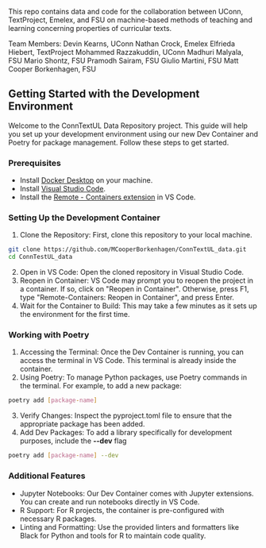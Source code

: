 This repo contains data and code for the
collaboration between UConn, TextProject,
Emelex, and FSU on machine-based methods
of teaching and learning concerning properties
of curricular texts.

Team Members:
Devin Kearns, UConn
Nathan Crock, Emelex
Elfrieda Hiebert, TextProject
Mohammed Razzakuddin, UConn
Madhuri Malyala, FSU
Mario Shontz, FSU
Pramodh Sairam, FSU
Giulio Martini, FSU
Matt Cooper Borkenhagen, FSU

## Getting Started with the Development Environment
Welcome to the ConnTextUL Data Repository project. This guide will help you set up your development environment using our new Dev Container and Poetry for package management. Follow these steps to get started.

### Prerequisites
- Install [Docker Desktop](https://www.docker.com/products/docker-desktop/) on your machine.
- Install [Visual Studio Code](https://code.visualstudio.com/download).
- Install the [Remote - Containers extension](https://code.visualstudio.com/docs/devcontainers/containers) in VS Code.

### Setting Up the Development Container
1. Clone the Repository: First, clone this repository to your local machine.

```bash
git clone https://github.com/MCooperBorkenhagen/ConnTextUL_data.git
cd ConnTestUL_data
```

2. Open in VS Code: Open the cloned repository in Visual Studio Code.
3. Reopen in Container: VS Code may prompt you to reopen the project in a container. If so, click on "Reopen in Container". Otherwise, press F1, type "Remote-Containers: Reopen in Container", and press Enter.
4. Wait for the Container to Build: This may take a few minutes as it sets up the environment for the first time.

### Working with Poetry
1. Accessing the Terminal: Once the Dev Container is running, you can access the terminal in VS Code. This terminal is already inside the container.
2. Using Poetry: To manage Python packages, use Poetry commands in the terminal. For example, to add a new package:

```bash
poetry add [package-name]
```

3. Verify Changes: Inspect the pyproject.toml file to ensure that the appropriate package has been added.
4. Add Dev Packages: To add a library specifically for development purposes, include the **--dev** flag
```bash
poetry add [package-name] --dev
```
### Additional Features
- Jupyter Notebooks: Our Dev Container comes with Jupyter extensions. You can create and run notebooks directly in VS Code.
- R Support: For R projects, the container is pre-configured with necessary R packages.
- Linting and Formatting: Use the provided linters and formatters like Black for Python and tools for R to maintain code quality.